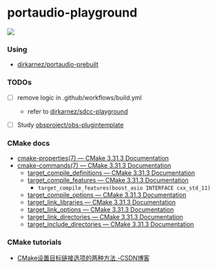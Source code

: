 portaudio-playground
====================
![](https://github.com/dirkarnez/portaudio-playground/actions/workflows/build.yml/badge.svg)

### Using
- [dirkarnez/portaudio-prebuilt](https://github.com/dirkarnez/portaudio-prebuilt)

### TODOs
- [ ] remove logic in .github/workflows/build.yml
  - refer to [dirkarnez/sdcc-playground](https://github.com/dirkarnez/sdcc-playground)
- [ ] Study [obsproject/obs-plugintemplate](https://github.com/obsproject/obs-plugintemplate)


### CMake docs
- [cmake-properties(7) — CMake 3.31.3 Documentation](https://cmake.org/cmake/help/latest/manual/cmake-properties.7.html#target-properties)
- [cmake-commands(7) — CMake 3.31.3 Documentation](https://cmake.org/cmake/help/latest/manual/cmake-commands.7.html)
  - [target_compile_definitions — CMake 3.31.3 Documentation](https://cmake.org/cmake/help/latest/command/target_compile_definitions.html)
  - [target_compile_features — CMake 3.31.3 Documentation](https://cmake.org/cmake/help/latest/command/target_compile_features.html)
    - `target_compile_features(boost_asio INTERFACE cxx_std_11)`
  - [target_compile_options — CMake 3.31.3 Documentation](https://cmake.org/cmake/help/latest/command/target_compile_options.html)
  - [target_link_libraries — CMake 3.31.3 Documentation](https://cmake.org/cmake/help/latest/command/target_link_libraries.html)
  - [target_link_options — CMake 3.31.3 Documentation](https://cmake.org/cmake/help/latest/command/target_link_options.html)
  - [target_link_directories — CMake 3.31.3 Documentation](https://cmake.org/cmake/help/latest/command/target_link_directories.html)
  - [target_include_directories — CMake 3.31.3 Documentation](https://cmake.org/cmake/help/latest/command/target_include_directories.html)

### CMake tutorials
- [CMake设置目标链接选项的两种方法,-CSDN博客](https://blog.csdn.net/sinat_31608641/article/details/128635869)
